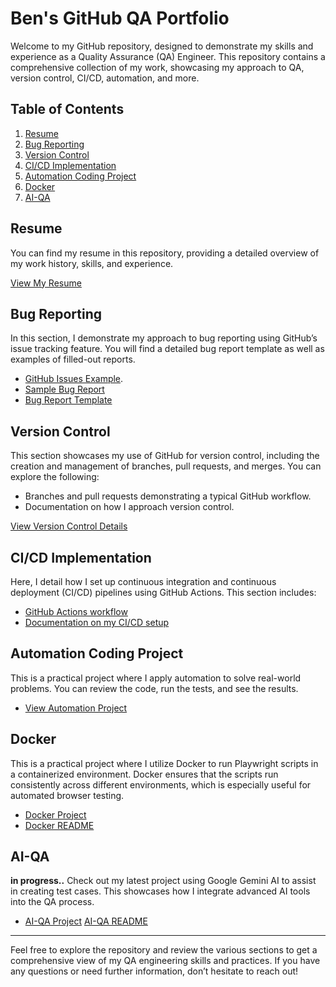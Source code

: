 
# Ben's GitHub QA Portfolio

Welcome to my GitHub repository, designed to demonstrate my skills and experience as a Quality Assurance (QA) Engineer. This repository contains a comprehensive collection of my work, showcasing my approach to QA, version control, CI/CD, automation, and more.

## Table of Contents

1. [Resume](#resume)
2. [Bug Reporting](#bug-reporting)
3. [Version Control](#version-control)
4. [CI/CD Implementation](#cicd-implementation)
5. [Automation Coding Project](#automation-coding-project)
6. [Docker](#docker)
7. [AI-QA](#AI-QA)

## Resume

You can find my resume in this repository, providing a detailed overview of my work history, skills, and experience.

[View My Resume](./resume.md)  <!-- Or link to a PDF: ./Resume.pdf -->

## Bug Reporting 

In this section, I demonstrate my approach to bug reporting using GitHub’s issue tracking feature. You will find a detailed bug report template as well as examples of filled-out reports.

- [GitHub Issues Example](https://github.com/bennhub/GitHub-QA-Portfolio/issues/1).
- [Sample Bug Report](./Bug-Reporting/Sample-Bug-Report.md)
- [Bug Report Template](./Bug-Reporting/Template.md)
  

## Version Control

This section showcases my use of GitHub for version control, including the creation and management of branches, pull requests, and merges. You can explore the following:

- Branches and pull requests demonstrating a typical GitHub workflow.
- Documentation on how I approach version control.

[View Version Control Details](./Version-Control/VC-Documentation.md)

## CI/CD Implementation

Here, I detail how I set up continuous integration and continuous deployment (CI/CD) pipelines using GitHub Actions. This section includes:

- [GitHub Actions workflow](https://github.com/bennhub/GitHub-QA-Portfolio/actions) 
- [Documentation on my CI/CD setup](./CI-CD/CI-CD-Documentation.md)

## Automation Coding Project

This is a practical project where I apply automation to solve real-world problems. You can review the code, run the tests, and see the results.

 - [View Automation Project](./Automation-Project/Automation-Demo.md)

## Docker

This is a practical project where I utilize Docker to run Playwright scripts in a containerized environment. Docker ensures that the scripts run consistently across different environments, which is especially useful for automated browser testing.

 - [Docker Project](https://github.com/bennhub/GitHub-QA-Portfolio/tree/main/Docker) 
 - [Docker README](./Docker/Playwright-Docker-Demo.md) 

## AI-QA 
**in progress..**
Check out my latest project using Google Gemini AI to assist in creating test cases. This showcases how I integrate advanced AI tools into the QA process.

 - [AI-QA Project](https://github.com/bennhub/GitHub-QA-Portfolio/tree/main/AI-QA%20Projects)
   [AI-QA README](./AI-QA-Projects/README.md) 

---

Feel free to explore the repository and review the various sections to get a comprehensive view of my QA engineering skills and practices. If you have any questions or need further information, don’t hesitate to reach out!

